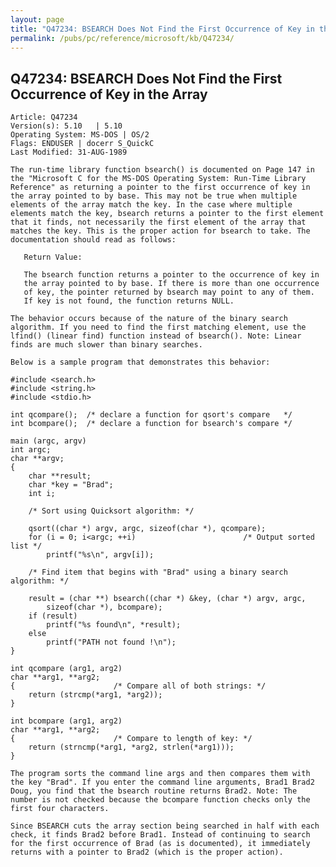 ```yaml
---
layout: page
title: "Q47234: BSEARCH Does Not Find the First Occurrence of Key in the Array"
permalink: /pubs/pc/reference/microsoft/kb/Q47234/
---
```


## Q47234: BSEARCH Does Not Find the First Occurrence of Key in the Array

	Article: Q47234
	Version(s): 5.10   | 5.10
	Operating System: MS-DOS | OS/2
	Flags: ENDUSER | docerr S_QuickC
	Last Modified: 31-AUG-1989
	
	The run-time library function bsearch() is documented on Page 147 in
	the "Microsoft C for the MS-DOS Operating System: Run-Time Library
	Reference" as returning a pointer to the first occurrence of key in
	the array pointed to by base. This may not be true when multiple
	elements of the array match the key. In the case where multiple
	elements match the key, bsearch returns a pointer to the first element
	that it finds, not necessarily the first element of the array that
	matches the key. This is the proper action for bsearch to take. The
	documentation should read as follows:
	
	   Return Value:
	
	   The bsearch function returns a pointer to the occurrence of key in
	   the array pointed to by base. If there is more than one occurrence
	   of key, the pointer returned by bsearch may point to any of them.
	   If key is not found, the function returns NULL.
	
	The behavior occurs because of the nature of the binary search
	algorithm. If you need to find the first matching element, use the
	lfind() (linear find) function instead of bsearch(). Note: Linear
	finds are much slower than binary searches.
	
	Below is a sample program that demonstrates this behavior:
	
	#include <search.h>
	#include <string.h>
	#include <stdio.h>
	
	int qcompare();  /* declare a function for qsort's compare   */
	int bcompare();  /* declare a function for bsearch's compare */
	
	main (argc, argv)
	int argc;
	char **argv;
	{
	    char **result;
	    char *key = "Brad";
	    int i;
	
	    /* Sort using Quicksort algorithm: */
	
	    qsort((char *) argv, argc, sizeof(char *), qcompare);
	    for (i = 0; i<argc; ++i)                        /* Output sorted list */
	        printf("%s\n", argv[i]);
	
	    /* Find item that begins with "Brad" using a binary search algorithm: */
	
	    result = (char **) bsearch((char *) &key, (char *) argv, argc,
	        sizeof(char *), bcompare);
	    if (result)
	        printf("%s found\n", *result);
	    else
	        printf("PATH not found !\n");
	}
	
	int qcompare (arg1, arg2)
	char **arg1, **arg2;
	{                      /* Compare all of both strings: */
	    return (strcmp(*arg1, *arg2));
	}
	
	int bcompare (arg1, arg2)
	char **arg1, **arg2;
	{                      /* Compare to length of key: */
	    return (strncmp(*arg1, *arg2, strlen(*arg1)));
	}
	
	The program sorts the command line args and then compares them with
	the key "Brad". If you enter the command line arguments, Brad1 Brad2
	Doug, you find that the bsearch routine returns Brad2. Note: The
	number is not checked because the bcompare function checks only the
	first four characters.
	
	Since BSEARCH cuts the array section being searched in half with each
	check, it finds Brad2 before Brad1. Instead of continuing to search
	for the first occurrence of Brad (as is documented), it immediately
	returns with a pointer to Brad2 (which is the proper action).
